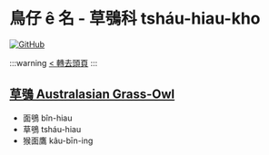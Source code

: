 # 鳥仔 ê 名 - 草鴞科 tsháu-hiau-kho

[![GitHub](https://img.shields.io/badge/GitHub-black?logo=github)](https://github.com/siansiansu/tsiau-a-e-mia)

:::warning
[< 轉去頭頁](https://hackmd.io/@siansiansu/Hy4VzNvha)
:::

## [草鴞 Australasian Grass-Owl](https://ebird.org/species/ausgro1)

- 面鴞 bîn-hiau
- 草鴞 tsháu-hiau
- 猴面鷹 kâu-bīn-ing
